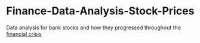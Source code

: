 # Finance-Data-Analysis-Stock-Prices
Data analysis for bank stocks and how they progressed throughout the [financial crisis](https://en.wikipedia.org/wiki/Financial_crisis_of_2007%E2%80%9308)
